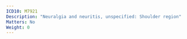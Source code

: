 ```yaml
---
ICD10: M7921
Description: "Neuralgia and neuritis, unspecified: Shoulder region"
Matters: No
Weight: 0
---
```

